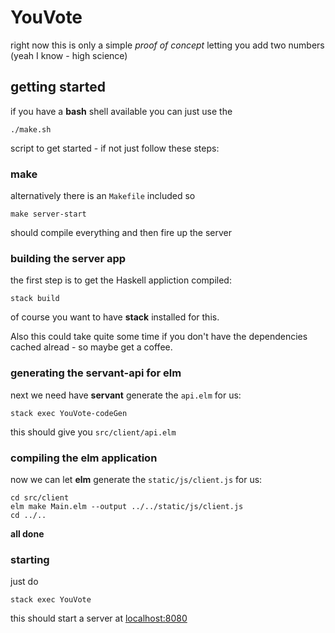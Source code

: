 # YouVote

right now this is only a simple *proof of concept*
letting you add two numbers (yeah I know - high science)

## getting started
if you have a **bash** shell available you can just use the

    ./make.sh
	
script to get started - if not just follow these steps:	

### make

alternatively there is an `Makefile` included so

    make server-start
	
should compile everything and then fire up the server	

### building the server app
the first step is to get the Haskell appliction compiled:

    stack build
	
of course you want to have **stack** installed for this.

Also this could take quite some time if you don't have the dependencies cached alread - so maybe get a coffee.
	
### generating the servant-api for elm
next we need have **servant** generate the `api.elm` for us:

    stack exec YouVote-codeGen
	
this should give you `src/client/api.elm`	
	
###	compiling the elm application
now we can let **elm** generate the `static/js/client.js` for us:

	cd src/client
    elm make Main.elm --output ../../static/js/client.js
	cd ../..
	
**all done**	

### starting
just do

	stack exec YouVote
	
this should start a server at [localhost:8080](http://localhost:8080)	
